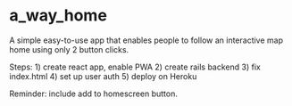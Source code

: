 # a_way_home
A simple easy-to-use app that enables  people to follow an interactive map home using only 2 button clicks. 

Steps: 1) create react app, enable PWA 2) create rails backend 3) fix index.html 4) set up user auth 5) deploy on Heroku  

Reminder: include add to homescreen button.